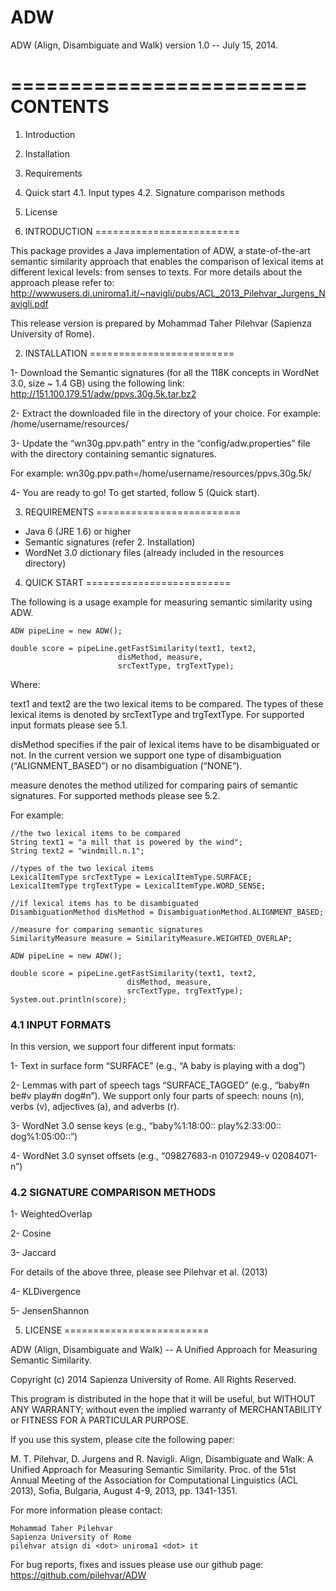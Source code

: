 ADW
===

ADW (Align, Disambiguate and Walk) version 1.0 -- July 15, 2014.


=========================
CONTENTS
=========================

1. Introduction
2. Installation
3. Requirements
4. Quick start
    4.1. Input types
    4.2. Signature comparison methods
5. License


1. INTRODUCTION
=========================

This package provides a Java implementation of ADW, a state-of-the-art semantic similarity approach that enables the comparison of lexical items at different lexical levels: from senses to texts. For more details about the approach please refer to:
http://wwwusers.di.uniroma1.it/~navigli/pubs/ACL_2013_Pilehvar_Jurgens_Navigli.pdf

This release version is prepared by Mohammad Taher Pilehvar (Sapienza University of Rome).


2. INSTALLATION
=========================

1- Download the Semantic signatures (for all the 118K concepts in WordNet 3.0, size ~ 1.4 GB) using the following link:
http://151.100.179.51/adw/ppvs.30g.5k.tar.bz2

2- Extract the downloaded file in the directory of your choice. For example:
/home/username/resources/

3- Update the “wn30g.ppv.path” entry in the “config/adw.properties” file with the directory containing semantic signatures.

For example:
wn30g.ppv.path=/home/username/resources/ppvs.30g.5k/

4- You are ready to go! To get started, follow 5 (Quick start).



3. REQUIREMENTS
=========================

- Java 6 (JRE 1.6) or higher
- Semantic signatures (refer 2. Installation)
- WordNet 3.0 dictionary files (already included in the resources directory)



4. QUICK START
=========================

The following is a usage example for measuring semantic similarity using ADW.

	ADW pipeLine = new ADW();
	
	double score = pipeLine.getFastSimilarity(text1, text2,
        					disMethod, measure,
       						srcTextType, trgTextType); 


Where:

text1 and text2 are the two lexical items to be compared. The types of these lexical items is denoted by srcTextType and trgTextType. For supported input formats please see 5.1.

disMethod specifies if the pair of lexical items have to be disambiguated or not. In the current version we support one type of disambiguation (“ALIGNMENT_BASED”) or no disambiguation (“NONE”).

measure denotes the method utilized for comparing pairs of semantic signatures. For supported methods please see 5.2.


For example:

    //the two lexical items to be compared
    String text1 = "a mill that is powered by the wind";    
    String text2 = "windmill.n.1";

    //types of the two lexical items
    LexicalItemType srcTextType = LexicalItemType.SURFACE;  
    LexicalItemType trgTextType = LexicalItemType.WORD_SENSE;

    //if lexical items has to be disambiguated
    DisambiguationMethod disMethod = DisambiguationMethod.ALIGNMENT_BASED;      

    //measure for comparing semantic signatures
    SimilarityMeasure measure = SimilarityMeasure.WEIGHTED_OVERLAP; 

    ADW pipeLine = new ADW();

    double score = pipeLine.getFastSimilarity(text1, text2,
        				      disMethod, measure,
       					      srcTextType, trgTextType); 
    System.out.println(score);

### 4.1 INPUT FORMATS

In this version, we support four different input formats:

1- Text in surface form “SURFACE” (e.g., “A baby is playing with a dog”)

2- Lemmas with part of speech tags “SURFACE_TAGGED” (e.g., “baby#n be#v play#n dog#n”). We support only four parts of speech: nouns (n), verbs (v), adjectives (a), and adverbs (r).

3- WordNet 3.0 sense keys (e.g., “baby%1:18:00:: play%2:33:00:: dog%1:05:00::”)

4- WordNet 3.0 synset offsets (e.g., “09827683-n 01072949-v 02084071-n”)



### 4.2 SIGNATURE COMPARISON METHODS

1- WeightedOverlap

2- Cosine

3- Jaccard

For details of the above three, please see Pilehvar et al. (2013)

4- KLDivergence

5- JensenShannon


5. LICENSE
=========================

ADW (Align, Disambiguate and Walk) -- A Unified Approach for Measuring Semantic Similarity.

Copyright (c) 2014 Sapienza University of Rome.
All Rights Reserved.

This program is distributed in the hope that it will be useful, but WITHOUT ANY WARRANTY;
without even the implied warranty of MERCHANTABILITY or FITNESS FOR A PARTICULAR PURPOSE.

If you use this system, please cite the following paper:

M. T. Pilehvar, D. Jurgens and R. Navigli. Align, Disambiguate and Walk: A Unified Approach for Measuring Semantic Similarity. Proc. of the 51st Annual Meeting of the Association for Computational Linguistics (ACL 2013), Sofia, Bulgaria, August 4-9, 2013, pp. 1341-1351.


For more information please contact:

	Mohammad Taher Pilehvar
	Sapienza University of Rome
	pilehvar atsign di <dot> uniroma1 <dot> it

For bug reports, fixes and issues please use our github page:
https://github.com/pilehvar/ADW



